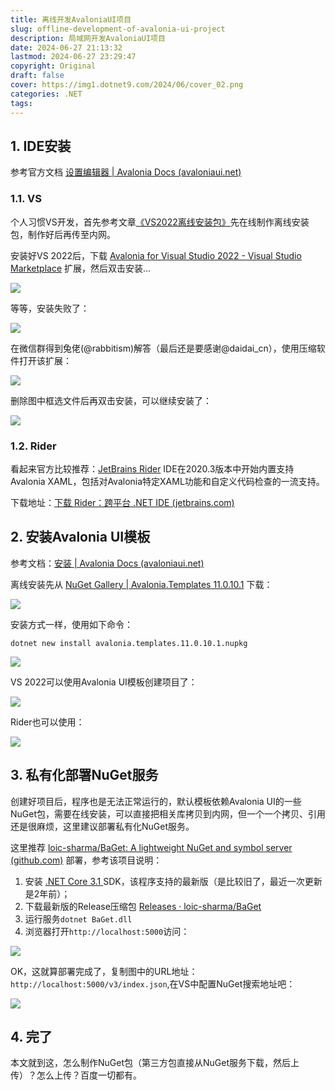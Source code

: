 ```yaml
---
title: 离线开发AvaloniaUI项目
slug: offline-development-of-avalonia-ui-project
description: 局域网开发AvaloniaUI项目
date: 2024-06-27 21:13:32
lastmod: 2024-06-27 23:29:47
copyright: Original
draft: false
cover: https://img1.dotnet9.com/2024/06/cover_02.png
categories: .NET
tags: 
---
```


## 1. IDE安装

参考官方文档 [设置编辑器 | Avalonia Docs (avaloniaui.net)](https://docs.avaloniaui.net/zh-Hans/docs/get-started/set-up-an-editor)

### 1.1. VS

个人习惯VS开发，首先参考文章[《VS2022离线安装包》](https://www.cnblogs.com/sailJs/p/16864697.html)先在线制作离线安装包，制作好后再传至内网。

安装好VS 2022后，下载 [Avalonia for Visual Studio 2022 - Visual Studio Marketplace](https://marketplace.visualstudio.com/items?itemName=AvaloniaTeam.AvaloniaVS) 扩展，然后双击安装...

![](https://img1.dotnet9.com/2024/06/0201.jpg)

等等，安装失败了：

![](https://img1.dotnet9.com/2024/06/0202.png)

在微信群得到兔佬(@rabbitism)解答（最后还是要感谢@daidai_cn），使用压缩软件打开该扩展：

![](https://img1.dotnet9.com/2024/06/0203.png)

删除图中框选文件后再双击安装，可以继续安装了：

![](https://img1.dotnet9.com/2024/06/0204.png)

### 1.2. Rider

看起来官方比较推荐：[JetBrains Rider](https://www.jetbrains.com/rider/) IDE在2020.3版本中开始内置支持Avalonia XAML，包括对Avalonia特定XAML功能和自定义代码检查的一流支持。

下载地址：[下载 Rider：跨平台 .NET IDE (jetbrains.com)](https://www.jetbrains.com/zh-cn/rider/download/#section=windows)

## 2. 安装Avalonia UI模板

参考文档：[安装 | Avalonia Docs (avaloniaui.net)](https://docs.avaloniaui.net/zh-Hans/docs/get-started/install)

离线安装先从 [NuGet Gallery | Avalonia.Templates 11.0.10.1](https://www.nuget.org/packages/Avalonia.Templates) 下载：

![](https://img1.dotnet9.com/2024/06/0205.png)

安装方式一样，使用如下命令：

```shell
dotnet new install avalonia.templates.11.0.10.1.nupkg
```

![](https://img1.dotnet9.com/2024/06/0206.png)

VS 2022可以使用Avalonia UI模板创建项目了：

![](https://img1.dotnet9.com/2024/06/0207.png)

Rider也可以使用：

![](https://img1.dotnet9.com/2024/06/0208.png)

## 3. 私有化部署NuGet服务

创建好项目后，程序也是无法正常运行的，默认模板依赖Avalonia UI的一些NuGet包，需要在线安装，可以直接把相关库拷贝到内网，但一个一个拷贝、引用还是很麻烦，这里建议部署私有化NuGet服务。

这里推荐 [loic-sharma/BaGet: A lightweight NuGet and symbol server (github.com)](https://github.com/loic-sharma/BaGet) 部署，参考该项目说明：

1. 安装 [.NET Core 3.1 ](https://dotnet.microsoft.com/zh-cn/download/dotnet/3.1) SDK，该程序支持的最新版（是比较旧了，最近一次更新是2年前）；
2. 下载最新版的Release压缩包 [Releases · loic-sharma/BaGet ](https://github.com/loic-sharma/BaGet/releases)
3. 运行服务`dotnet BaGet.dll`
4. 浏览器打开`http://localhost:5000`访问：

![](https://img1.dotnet9.com/2024/06/0209.png)

OK，这就算部署完成了，复制图中的URL地址：`http://localhost:5000/v3/index.json`,在VS中配置NuGet搜索地址吧：

![](https://img1.dotnet9.com/2024/06/0210.png)

## 4. 完了

本文就到这，怎么制作NuGet包（第三方包直接从NuGet服务下载，然后上传）？怎么上传？百度一切都有。
